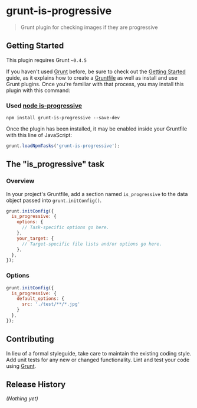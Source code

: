 # grunt-is-progressive

> Grunt plugin for checking images if they are progressive

## Getting Started
This plugin requires Grunt `~0.4.5`

If you haven't used [Grunt](http://gruntjs.com/) before, be sure to check out the [Getting Started](http://gruntjs.com/getting-started) guide, as it explains how to create a [Gruntfile](http://gruntjs.com/sample-gruntfile) as well as install and use Grunt plugins. Once you're familiar with that process, you may install this plugin with this command:

### Used [node is-progressive](https://github.com/sindresorhus/is-progressive)

```shell
npm install grunt-is-progressive --save-dev
```

Once the plugin has been installed, it may be enabled inside your Gruntfile with this line of JavaScript:

```js
grunt.loadNpmTasks('grunt-is-progressive');
```

## The "is_progressive" task

### Overview
In your project's Gruntfile, add a section named `is_progressive` to the data object passed into `grunt.initConfig()`.

```js
grunt.initConfig({
  is_progressive: {
    options: {
      // Task-specific options go here.
    },
    your_target: {
      // Target-specific file lists and/or options go here.
    },
  },
});
```

### Options

```js
grunt.initConfig({
  is_progressive: {
    default_options: {
      src: './test/**/*.jpg'
    }
  },
});
```

## Contributing
In lieu of a formal styleguide, take care to maintain the existing coding style. Add unit tests for any new or changed functionality. Lint and test your code using [Grunt](http://gruntjs.com/).

## Release History
_(Nothing yet)_
